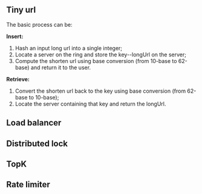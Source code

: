 ## Tiny url
The basic process can be:  

**Insert:**  

1.  Hash an input long url into a single integer;
2.  Locate a server on the ring and store the key--longUrl on the server;
3.  Compute the shorten url using base conversion (from 10-base to 62-base) and return it to the user.

**Retrieve:**  

1.  Convert the shorten url back to the key using base conversion (from 62-base to 10-base);
2.  Locate the server containing that key and return the longUrl.

## Load balancer

## Distributed lock

## TopK

## Rate limiter